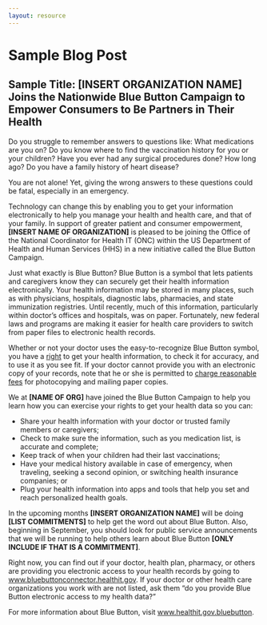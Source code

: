 ```yaml
---
layout: resource
---
```


# Sample Blog Post

## Sample Title: **[INSERT ORGANIZATION NAME]** Joins the Nationwide Blue Button Campaign to Empower Consumers to Be Partners in Their Health

Do you struggle to remember answers to questions like: What medications are you on? Do you know where to find the vaccination history for you or your children? Have you ever had any surgical procedures done? How long ago? Do you have a family history of heart disease?

You are not alone! Yet, giving the wrong answers to these questions could be fatal, especially in an emergency.

Technology can change this by enabling you to get your information electronically to help you manage your health and health care, and that of your family. In support of greater patient and consumer empowerment, **[INSERT NAME OF ORGANIZATION]** is pleased to be joining the Office of the National Coordinator for Health IT (ONC) within the US Department of Health and Human Services (HHS) in a new initiative called the Blue Button Campaign.

Just what exactly is Blue Button? Blue Button is a symbol that lets patients and caregivers know they can securely get their health information electronically. Your health information may be stored in many places, such as with physicians, hospitals, diagnostic labs, pharmacies, and state immunization registries. Until recently, much of this information, particularly within doctor’s offices and hospitals, was on paper. Fortunately, new federal laws and programs are making it easier for health care providers to switch from paper files to electronic health records.

Whether or not your doctor uses the easy-to-recognize Blue Button symbol, you have a [right](http://www.youtube.com/watch?v=3-wV23_E4eQ) to get your health information, to check it for accuracy, and to use it as you see fit. If your doctor cannot provide you with an electronic copy of your records, note that he or she is permitted to [charge reasonable fees](http://www.hhs.gov/ocr/privacy/hipaa/understanding/consumers/medicalrecords.html) for photocopying and mailing paper copies.

We at **[NAME OF ORG]** have joined the Blue Button Campaign to help you learn how you can exercise your rights to get your health data so you can:

* Share your health information with your doctor or trusted family members or caregivers;
* Check to make sure the information, such as you medication list, is accurate and complete;
* Keep track of when your children had their last vaccinations;
* Have your medical history available in case of emergency, when traveling, seeking a second opinion, or switching health insurance companies; or
* Plug your health information into apps and tools that help you set and reach personalized health goals.


In the upcoming months **[INSERT ORGANIZATION NAME]** will be doing **[LIST COMMITMENTS]** to help get the word out about Blue Button. Also, beginning in September, you should look for public service announcements that we will be running to help others learn about Blue Button **[ONLY INCLUDE IF THAT IS A COMMITMENT]**.

Right now, you can find out if your doctor, health plan, pharmacy, or others are providing you electronic access to your health records by going to www.bluebuttonconnector.healthit.gov. If your doctor or other health care organizations you work with are not listed, ask them “do you provide Blue Button electronic access to my health data?”

For more information about Blue Button, visit www.healthit.gov.bluebutton.
